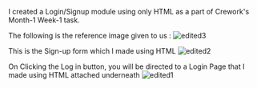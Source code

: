 I created a Login/Signup module using only HTML as a part of Crework's Month-1 Week-1 task. 

The following is the reference image given to us :
![edited3](https://user-images.githubusercontent.com/93481196/180640019-4bbc7217-a027-4510-8f67-0a66c5d62d3d.png)


This is the Sign-up form which I made using HTML
![edited2](https://user-images.githubusercontent.com/93481196/180639919-414d03d0-1121-41ca-8574-78e8452198cd.png)

On Clicking the Log in button, you will be directed to a Login Page that I made using HTML attached underneath
![edited1](https://user-images.githubusercontent.com/93481196/180639924-d3abd5e1-bf95-4851-9cba-7a62840b82de.png)

